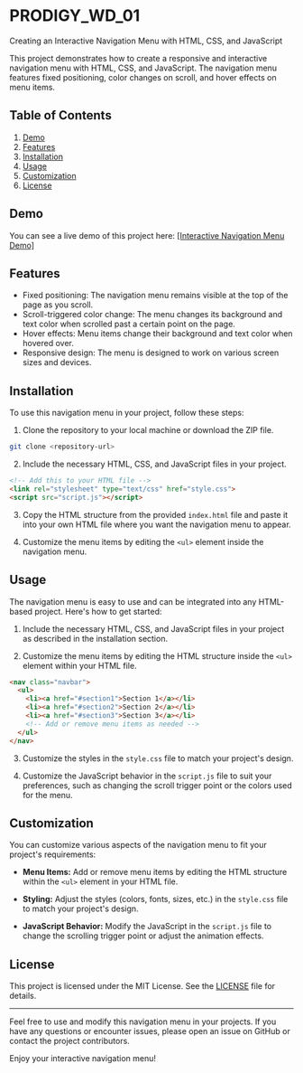 # PRODIGY_WD_01

Creating an Interactive Navigation Menu with HTML, CSS, and JavaScript

This project demonstrates how to create a responsive and interactive navigation menu with HTML, CSS, and JavaScript. The navigation menu features fixed positioning, color changes on scroll, and hover effects on menu items.

## Table of Contents

1. [Demo](#demo)
2. [Features](#features)
3. [Installation](#installation)
4. [Usage](#usage)
5. [Customization](#customization)
6. [License](#license)

## Demo

You can see a live demo of this project here: <a href = "https://codepen.io/Siddhesh_/pen/oNJymaN">[Interactive Navigation Menu Demo] </a>

## Features

- Fixed positioning: The navigation menu remains visible at the top of the page as you scroll.
- Scroll-triggered color change: The menu changes its background and text color when scrolled past a certain point on the page.
- Hover effects: Menu items change their background and text color when hovered over.
- Responsive design: The menu is designed to work on various screen sizes and devices.

## Installation

To use this navigation menu in your project, follow these steps:

1. Clone the repository to your local machine or download the ZIP file.

```bash
git clone <repository-url>
```

2. Include the necessary HTML, CSS, and JavaScript files in your project.

```html
<!-- Add this to your HTML file -->
<link rel="stylesheet" type="text/css" href="style.css">
<script src="script.js"></script>
```

3. Copy the HTML structure from the provided `index.html` file and paste it into your own HTML file where you want the navigation menu to appear.

4. Customize the menu items by editing the `<ul>` element inside the navigation menu.

## Usage

The navigation menu is easy to use and can be integrated into any HTML-based project. Here's how to get started:

1. Include the necessary HTML, CSS, and JavaScript files in your project as described in the installation section.

2. Customize the menu items by editing the HTML structure inside the `<ul>` element within your HTML file.

```html
<nav class="navbar">
  <ul>
    <li><a href="#section1">Section 1</a></li>
    <li><a href="#section2">Section 2</a></li>
    <li><a href="#section3">Section 3</a></li>
    <!-- Add or remove menu items as needed -->
  </ul>
</nav>
```

3. Customize the styles in the `style.css` file to match your project's design.

4. Customize the JavaScript behavior in the `script.js` file to suit your preferences, such as changing the scroll trigger point or the colors used for the menu.

## Customization

You can customize various aspects of the navigation menu to fit your project's requirements:

- **Menu Items:** Add or remove menu items by editing the HTML structure within the `<ul>` element in your HTML file.

- **Styling:** Adjust the styles (colors, fonts, sizes, etc.) in the `style.css` file to match your project's design.

- **JavaScript Behavior:** Modify the JavaScript in the `script.js` file to change the scrolling trigger point or adjust the animation effects.

## License

This project is licensed under the MIT License. See the [LICENSE](LICENSE) file for details.

---

Feel free to use and modify this navigation menu in your projects. If you have any questions or encounter issues, please open an issue on GitHub or contact the project contributors.

Enjoy your interactive navigation menu!
